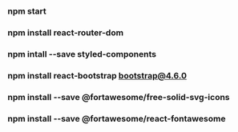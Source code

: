  ### npm start
 
 
 ### npm install react-router-dom

 ### npm intall --save styled-components
 
 ### npm install react-bootstrap bootstrap@4.6.0
 
 ### npm install --save @fortawesome/free-solid-svg-icons
 ### npm install --save @fortawesome/react-fontawesome


